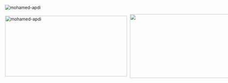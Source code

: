 <p align="left">
  <img src="https://komarev.com/ghpvc/?username=mohamed-apdi&label=Profile%20views&color=0e75b6&style=flat" alt="mohamed-apdi" />
</p>

<div style="display: flex; gap: 10px; align-items: center;">
  <img width="400" height="200" style="object-fit: contain;" src="https://github-readme-stats.vercel.app/api?username=mohamed-apdi&show_icons=true&theme=vue-dark&locale=en" alt="mohamed-apdi" />
  <img width="400" height="210" style="object-fit: contain;" src="https://streak-stats.demolab.com?user=mohamed-apdi&theme=vue-dark&hide_border=false" />
</div>

